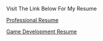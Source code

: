 Visit The Link Below For My Resume

[Professional Resume](https://krishna18developer.github.io/Resume "Krishna's Resume")

[Game Development Resume](https://krishna18developer.github.io/Resume/Game%20Developer%20Resume.pdf)

